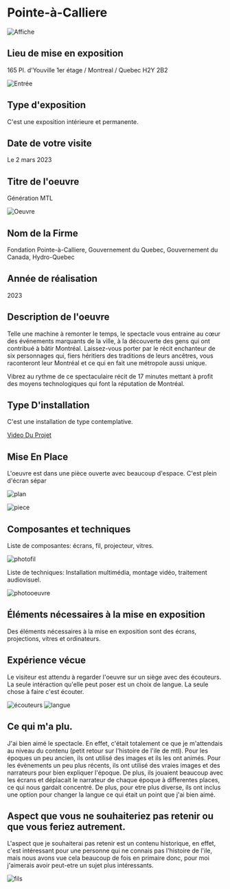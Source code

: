 # Pointe-à-Calliere
![Affiche](https://github.com/Jxshvfx/H23_V13_inspirations_GONZALEZBARRERA/blob/main/Génération%20MTL/medias/photo_entree_affiche.jpg)

## Lieu de mise en exposition
165 Pl. d'Youville 1er étage / Montreal / Quebec H2Y 2B2

![Entrée](https://github.com/Jxshvfx/H23_V13_inspirations_GONZALEZBARRERA/blob/main/Génération%20MTL/medias/photo_moi_siege.jpg)

## Type d'exposition
C'est une exposition intérieure et permanente.

## Date de votre visite
Le 2 mars 2023

## Titre de l'oeuvre
Génération MTL

![Oeuvre](https://github.com/Jxshvfx/H23_V13_inspirations_GONZALEZBARRERA/blob/main/Génération%20MTL/medias/photo_presentation_4.jpg)

## Nom de la Firme
Fondation Pointe-à-Calliere, Gouvernement du Quebec, Gouvernement du Canada, Hydro-Quebec

## Année de réalisation
2023

## Description de l'oeuvre
Telle une machine à remonter le temps, le spectacle vous entraine au cœur des événements marquants de la ville, à la découverte des gens qui ont contribué à bâtir Montréal. Laissez-vous porter par le récit enchanteur de six personnages qui, fiers héritiers des traditions de leurs ancêtres, vous raconteront leur Montréal et ce qui en fait une métropole aussi unique.

Vibrez au rythme de ce spectaculaire récit de 17 minutes mettant à profit des moyens technologiques qui font la réputation de Montréal.

## Type D'installation
C'est une installation de type contemplative.

[Video Du Projet](https://youtu.be/tevIdslyQhc)

## Mise En Place
L'oeuvre est dans une pièce ouverte avec beaucoup d'espace. C'est plein d'écran sépar

![plan](https://github.com/Jxshvfx/H23_V13_inspirations_GONZALEZBARRERA/blob/main/Génération%20MTL/medias/plan_generation_mtl.png)

![piece](https://github.com/Jxshvfx/H23_V13_inspirations_GONZALEZBARRERA/blob/main/Génération%20MTL/medias/photo_vue_ensemble_2.jpg)

## Composantes et techniques
Liste de composantes: écrans, fil, projecteur, vitres.

![photofil](https://github.com/Jxshvfx/H23_V13_inspirations_GONZALEZBARRERA/blob/main/Génération%20MTL/medias/photo_vue_ensemble_equipment.jpg)

Liste de techniques: Installation multimédia, montage vidéo, traitement audiovisuel.

![photooeuvre](https://github.com/Jxshvfx/H23_V13_inspirations_GONZALEZBARRERA/blob/main/Génération%20MTL/medias/photo_presentation_8.jpg)

## Éléments nécessaires à la mise en exposition
Des éléments nécessaires à la mise en exposition sont des écrans, projections, vitres et ordinateurs.

## Expérience vécue
Le visiteur est attendu à regarder l'oeuvre sur un siège avec des écouteurs. La seule intéraction qu'elle peut poser est un choix de langue. La seule chose à faire c'est écouter.

![écouteurs](https://github.com/Jxshvfx/H23_V13_inspirations_GONZALEZBARRERA/blob/main/Génération%20MTL/medias/photo_ecouteurs.jpg)
![langue](https://github.com/Jxshvfx/H23_V13_inspirations_GONZALEZBARRERA/blob/main/Génération%20MTL/medias/photo_reglage_langue.jpg)

## Ce qui m'a plu.
J'ai bien aimé le spectacle. En effet, c'était totalement ce que je m'attendais au niveau du contenu (petit retour sur l'histoire de l'ile de mtl). Pour les époques un peu ancien, ils ont utilisé des images et ils les ont animés. Pour les évènements un peu plus récents, ils ont utilisé des vraies images et des narrateurs pour bien expliquer l'époque. De plus, ils jouaient beaucoup avec les écrans et déplacait le narrateur de chaque époque à differentes places, ce qui nous gardait concentré. De plus, pour etre plus diverse, ils ont inclus une option pour changer la langue ce qui était un point que j'ai bien aimé.

## Aspect que vous ne souhaiteriez pas retenir ou que vous feriez autrement.
L'aspect que je souhaiterai pas retenir est un contenu historique, en effet, c'est intéressant pour une personne qui ne connais pas l'histoire de l'ile, mais nous avons vue cela beaucoup de fois en primaire donc, pour moi j'aimerais avoir peut-etre un sujet plus intéressants.

![fils](https://github.com/Jxshvfx/H23_V13_inspirations_GONZALEZBARRERA/blob/main/Génération%20MTL/medias/photo_vitre_centre_2.jpg)
